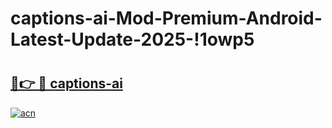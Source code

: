 # captions-ai-Mod-Premium-Android-Latest-Update-2025-!1owp5

# <h2><a href="https://r7i9ni.esa.edu.pl?title=captions-ai&ref=1owp5">🔗👉 🔴 captions-ai</a></h2>

[![acn](https://github.com/user-attachments/assets/0f9c940e-d8b0-45ae-aac7-cd30a18b3e1c)](https://r7i9ni.esa.edu.pl?title=captions-ai&ref=1owp5)

